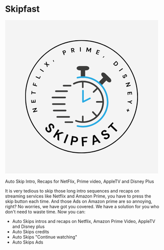 # Skipfast

![Skipfast Logo](marketing/SkipfastLogo.png?raw=true "Title")

Auto Skip Intro, Recaps for NetFlix, Prime video, AppleTV and Disney Plus

It is very tedious to skip those long intro sequences and recaps on streaming services like Netflix and Amazon Prime, you have to press the skip button each time.
And those Ads on Amazon prime are so annoying, right? No worries, we have got you covered.
We have a solution for you who don't need to waste time. Now you can:
- Auto Skips intros and recaps on Netflix, Amazon Prime Video, AppleTV and Disney plus
- Auto Skips credits 
- Auto Skips "Continue watching"
- Auto Skips Ads 
